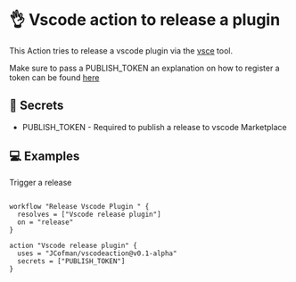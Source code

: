 # 👌 Vscode action to release a plugin

This Action tries to release a vscode plugin via the [vsce](https://github.com/microsoft/vscode-vsce) tool.

Make sure to pass a PUBLISH_TOKEN an explanation on how to register a token can be found [here](https://code.visualstudio.com/api/working-with-extensions/publishing-extension)

## 🔑 Secrets

- PUBLISH_TOKEN - Required to publish a release to vscode Marketplace

## 💻 Examples

Trigger a release

```hcl

workflow "Release Vscode Plugin " {
  resolves = ["Vscode release plugin"]
  on = "release"
}

action "Vscode release plugin" {
  uses = "JCofman/vscodeaction@v0.1-alpha"
  secrets = ["PUBLISH_TOKEN"]
}

```
